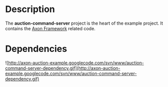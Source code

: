 # Description #
The **auction-command-server** project is the heart of the example project. It contains the [Axon Framework](http://code.google.com/p/axonframework/) related code.

# Dependencies #
![http://axon-auction-example.googlecode.com/svn/www/auction-command-server-dependency.gif](http://axon-auction-example.googlecode.com/svn/www/auction-command-server-dependency.gif)